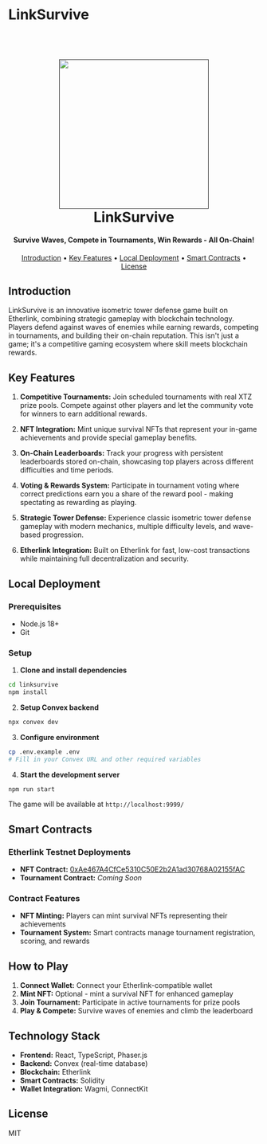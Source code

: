 # LinkSurvive

<h1 align="center">
  <br>
  <a href=""><img src="https://blogger.googleusercontent.com/img/b/R29vZ2xl/AVvXsEhpP08WXrpiC7unhN0oDo8qp_DUua5vDX9MPHLrMF54imsowsaIu3-deazJ3TBUkHFTjEGJc6MGm6QA7aftuWdffOVzOug4gBpEacGKm6ACAkXoPFXQPzXedJmZwyj8XlXrBfaHR0yRUr-fYlqk5nAXJGx4m4fSffogKzWsnomYyWqL0-9B0xzh8NqtDW8/s960/our%20Goal.png" width="300"></a>
  <br>
  LinkSurvive
  <br>
</h1>

<h4 align="center">Survive Waves, Compete in Tournaments, Win Rewards - All On-Chain!</h4>

<p align="center">
  <a href="#introduction">Introduction</a> •
  <a href="#key-features">Key Features</a> •
  <a href="#local-deployment">Local Deployment</a> •
  <a href="#smart-contracts">Smart Contracts</a> •
  <a href="#license">License</a>
</p>



## Introduction 

LinkSurvive is an innovative isometric tower defense game built on Etherlink, combining strategic gameplay with blockchain technology. Players defend against waves of enemies while earning rewards, competing in tournaments, and building their on-chain reputation. This isn't just a game; it's a competitive gaming ecosystem where skill meets blockchain rewards.

## Key Features

1. **Competitive Tournaments:** Join scheduled tournaments with real XTZ prize pools. Compete against other players and let the community vote for winners to earn additional rewards.

2. **NFT Integration:** Mint unique survival NFTs that represent your in-game achievements and provide special gameplay benefits.

3. **On-Chain Leaderboards:** Track your progress with persistent leaderboards stored on-chain, showcasing top players across different difficulties and time periods.

4. **Voting & Rewards System:** Participate in tournament voting where correct predictions earn you a share of the reward pool - making spectating as rewarding as playing.

5. **Strategic Tower Defense:** Experience classic isometric tower defense gameplay with modern mechanics, multiple difficulty levels, and wave-based progression.

6. **Etherlink Integration:** Built on Etherlink for fast, low-cost transactions while maintaining full decentralization and security.

## Local Deployment

### Prerequisites
- Node.js 18+
- Git

### Setup

1. **Clone and install dependencies**
```bash
cd linksurvive
npm install
```

2. **Setup Convex backend**
```bash
npx convex dev
```

3. **Configure environment**
```bash
cp .env.example .env
# Fill in your Convex URL and other required variables
```

4. **Start the development server**
```bash
npm run start
```

The game will be available at `http://localhost:9999/`

## Smart Contracts

### Etherlink Testnet Deployments

- **NFT Contract:** [0xAe467A4CfCe5310C50E2b2A1ad30768A02155fAC](https://testnet.explorer.etherlink.com/address/0xAe467A4CfCe5310C50E2b2A1ad30768A02155fAC)
- **Tournament Contract:** *Coming Soon*

### Contract Features
- **NFT Minting:** Players can mint survival NFTs representing their achievements
- **Tournament System:** Smart contracts manage tournament registration, scoring, and rewards


## How to Play

1. **Connect Wallet:** Connect your Etherlink-compatible wallet
2. **Mint NFT:** Optional - mint a survival NFT for enhanced gameplay
3. **Join Tournament:** Participate in active tournaments for prize pools
4. **Play & Compete:** Survive waves of enemies and climb the leaderboard


## Technology Stack

- **Frontend:** React, TypeScript, Phaser.js
- **Backend:** Convex (real-time database)
- **Blockchain:** Etherlink
- **Smart Contracts:** Solidity
- **Wallet Integration:** Wagmi, ConnectKit

## License

MIT

